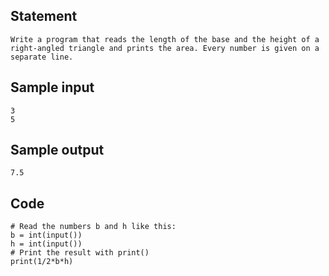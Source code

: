 ## Statement
```
Write a program that reads the length of the base and the height of a right-angled triangle and prints the area. Every number is given on a separate line.
```
## Sample input
```
3
5
```
## Sample output
```
7.5
```

## Code 
```
# Read the numbers b and h like this:
b = int(input())
h = int(input())
# Print the result with print()
print(1/2*b*h)
```
